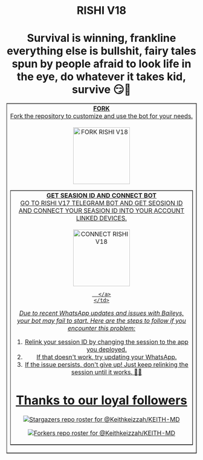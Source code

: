 <h1 align="center">RISHI V18</h1>

<h1 align="center">Survival is winning, frankline everything else is bullshit, fairy tales spun by people afraid to look life in the eye, do whatever it takes kid, survive 😏🙏</h1>

<div style="text-align: center;">
  <a href="https://ibb.co/N6NMDtn">
    
</div>

<table align="center" cellpadding="10" border="1">
  <tr>
    <td align="center">
      <b>FORK</b><br>
      Fork the repository to customize and use the bot for your needs.
      <br><br>
      <a href="https://github.com/Anuga123/Rishi-V18-Bot/fork">
        <img src="https://img.shields.io/badge/FORK-purple" alt="FORK RISHI V18" width="150">
        <table align="center" cellpadding="10" border="1">
  <tr>
    <td align="center">
      <b>GET SEASION ID AND CONNECT BOT</b><br>
      GO TO RISHI V17 TELEGRAM BOT AND GET SEOSION ID AND CONNECT YOUR SEASION ID INTO YOUR ACCOUNT LINKED DEVICES.
      <br><br>
      <a href="https://t.me/Rishi_Bug_V16_bot">
        <img src="https://img.shields.io/badge/CONEECT BOT-purple" alt="CONNECT RISHI V18" width="150">
        
      </a>
    </td>
    
<p align="center">
  <i>Due to recent WhatsApp updates and issues with Baileys, your bot may fail to start. Here are the steps to follow if you encounter this problem:</i>
</p>

<ol>
  <li>Relink your session ID by changing the session to the app you deployed.</li>
  <li>If that doesn't work, try updating your WhatsApp.</li>
  <li>If the issue persists, don't give up! Just keep relinking the session until it works. 🙏🙏</li>
</ol>

<h1 align="center">Thanks to our loyal followers</h1>

<p align="center">
  <a href="https://github.com/Anuga123/Rishi-V18-Bot">
    <img src="http://reporoster.com/stars/dark/Anuga" alt="Stargazers repo roster for @Keithkeizzah/KEITH-MD">
  </a>
</p>

<p align="center">
  <a href="https://github.com/Keithkeizzah/KEITH-MD/network/members">
    <img src="http://reporoster.com/forks/dark/Keithkeizzah/KEITH-MD" alt="Forkers repo roster for @Keithkeizzah/KEITH-MD">
  </a>
</p>
